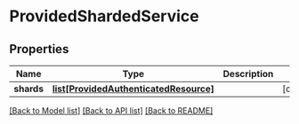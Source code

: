 # ProvidedShardedService

## Properties
Name | Type | Description | Notes
------------ | ------------- | ------------- | -------------
**shards** | [**list[ProvidedAuthenticatedResource]**](ProvidedAuthenticatedResource.md) |  | [optional] 

[[Back to Model list]](../README.md#documentation-for-models) [[Back to API list]](../README.md#documentation-for-api-endpoints) [[Back to README]](../README.md)

